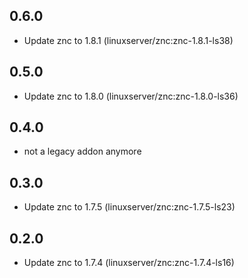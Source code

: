 ## 0.6.0

 - Update znc to 1.8.1 (linuxserver/znc:znc-1.8.1-ls38)

## 0.5.0

 - Update znc to 1.8.0 (linuxserver/znc:znc-1.8.0-ls36)

## 0.4.0

 - not a legacy addon anymore

## 0.3.0

 - Update znc to 1.7.5 (linuxserver/znc:znc-1.7.5-ls23)

## 0.2.0

 - Update znc to 1.7.4 (linuxserver/znc:znc-1.7.4-ls16)